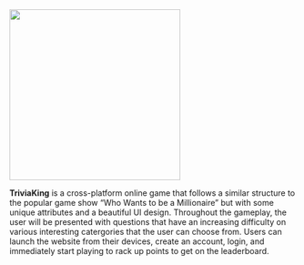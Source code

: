 
<img src="https://user-images.githubusercontent.com/28968799/139198426-4c4b6682-c322-4d19-8e4f-450e02619957.png" width=300/> 

**TriviaKing** is a cross-platform online game that follows a similar structure to the popular game show “Who Wants to be a Millionaire” but with some unique attributes and a beautiful UI design. Throughout the gameplay, the user will be presented with questions that have an increasing difficulty on various interesting catergories that the user can choose from. Users can launch the website from their devices, create an account, login,  and immediately start playing to rack up points to get on the leaderboard.
